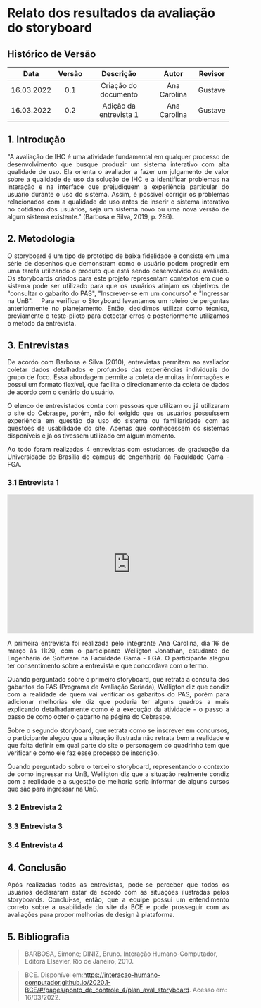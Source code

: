 # Relato dos resultados da avaliação do storyboard

## Histórico de Versão

|    Data    | Versão |      Descrição       |  Autor  |   Revisor    |
| :--------: | :----: | :------------------: | :-----: | :----------: |
| 16.03.2022 |  0.1   | Criação do documento | Ana Carolina | Gustave |
| 16.03.2022 |  0.2   | Adição da entrevista 1 | Ana Carolina | Gustave |

## 1. Introdução
<p style="text-align: justify;">"A avaliação de IHC é uma atividade fundamental em qualquer processo de desenvolvimento que busque produzir um sistema interativo com alta qualidade de uso. Ela orienta o avaliador a fazer um julgamento de valor sobre a qualidade de uso da solução de IHC e a identificar problemas na interação e na interface que prejudiquem a experiência particular do usuário durante o uso do sistema. Assim, é possível corrigir os problemas relacionados com a qualidade de uso antes de inserir o sistema interativo no cotidiano dos usuários, seja um sistema novo ou uma nova versão de algum sistema existente." (Barbosa e Silva, 2019, p. 286).
</p>

## 2. Metodologia
<p style="text-align: justify;">O storyboard é um tipo de protótipo de baixa fidelidade e consiste em uma série de desenhos que demonstram como o usuário podem progredir em uma tarefa utilizando o produto que está sendo desenvolvido ou avaliado. Os storyboards criados para este projeto representam contextos em que o sistema pode ser utilizado para que os usuários atinjam os objetivos de "consultar o gabarito do PAS", "Inscrever-se em um concurso" e "Ingressar na UnB".  Para verificar o Storyboard levantamos um roteiro de perguntas anteriormente no planejamento. Então, decidimos utilizar como técnica, previamente o teste-piloto para detectar erros e posteriormente utilizamos o método da entrevista.
</p>

## 3. Entrevistas
<p style="text-align: justify;">De acordo com Barbosa e Silva (2010), entrevistas permitem ao avaliador coletar dados detalhados e profundos das experiências individuais do grupo de foco. Essa abordagem permite a coleta de muitas informações e possui um formato flexível, que facilita o direcionamento da coleta de dados de acordo com o cenário do usuário.
</p>

<p style="text-align: justify;">O elenco de entrevistados conta com pessoas que utilizam ou já utilizaram o site do Cebraspe, porém, não foi exigido que os usuários possuíssem experiência em questão de uso do sistema ou familiaridade com as questões de usabilidade do site. Apenas que conhecessem os sistemas disponíveis e já os tivessem utilizado em algum momento.
</p>

<p style="text-align: justify;">Ao todo foram realizadas 4 entrevistas com estudantes de graduação da Universidade de Brasília do campus de engenharia da Faculdade Gama - FGA.
</p>

### 3.1 Entrevista 1

<iframe width="560" height="315" src="https://www.youtube.com/embed/BnTW7DeX2Wo" title="YouTube video player" frameborder="0" allow="accelerometer; autoplay; clipboard-write; encrypted-media; gyroscope; picture-in-picture" allowfullscreen></iframe>

<p style="text-align: justify;">A primeira entrevista foi realizada pelo integrante Ana Carolina, dia 16 de março às 11:20, com o participante Welligton Jonathan, estudante de Engenharia de Software na Faculdade Gama - FGA. O participante alegou ter consentimento sobre a entrevista e que concordava com o termo.
</p>

<p style="text-align: justify;">Quando perguntado sobre o primeiro storyboard, que retrata a consulta dos gabaritos do PAS (Programa de Avaliação Seriada), Welligton diz que condiz com a realidade de quem vai verificar os gabaritos do PAS, porém para adicionar melhorias ele diz que poderia ter alguns quadros a mais explicando detalhadamente como é a execução da atividade - o passo a passo de como obter o gabarito na página do Cebraspe. 
</p>

<p style="text-align: justify;">Sobre o segundo storyboard, que retrata como se inscrever em concursos, o participante alegou que a situação ilustrada não retrata bem a realidade e que falta definir em qual parte do site o personagem do quadrinho tem que verificar e como ele faz esse processo de inscrição.

</p>

<p style="text-align: justify;">Quando perguntado sobre o terceiro storyboard, representando o contexto de como ingressar na UnB, Welligton diz que a situação realmente condiz com a realidade e a sugestão de melhoria seria informar de alguns cursos que são para ingressar na UnB.
</p>

### 3.2 Entrevista 2

### 3.3 Entrevista 3

### 3.4 Entrevista 4



## 4. Conclusão
<p style="text-align: justify;">Após realizadas todas as entrevistas, pode-se perceber que todos os usuários declararam estar de acordo com as situações ilustradas pelos storyboards. Conclui-se, então, que a equipe possui um entendimento correto sobre a usabilidade do site da BCE e pode prosseguir com as avaliações para propor melhorias de design à plataforma.
</p>

## 5. Bibliografia

>BARBOSA, Simone; DINIZ, Bruno. Interação Humano-Computador, Editora Elsevier, Rio de Janeiro, 2010.

>BCE. Disponível em:https://interacao-humano-computador.github.io/2020.1-BCE/#/pages/ponto_de_controle_4/plan_aval_storyboard. Acesso em: 16/03/2022.